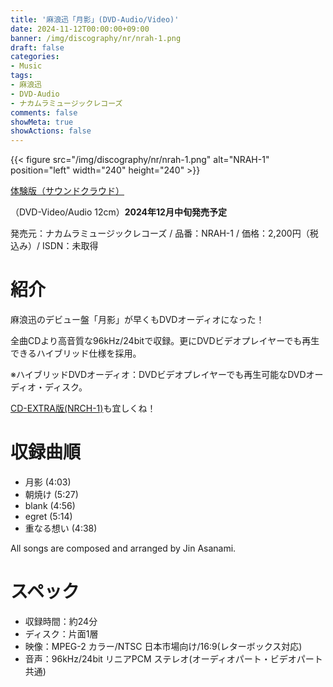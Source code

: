 ```yaml
---
title: '麻浪迅「月影」(DVD-Audio/Video)'
date: 2024-11-12T00:00:00+09:00
banner: /img/discography/nr/nrah-1.png
draft: false
categories:
- Music
tags:
- 麻浪迅
- DVD-Audio
- ナカムラミュージックレコーズ
comments: false
showMeta: true
showActions: false
---
```


{{< figure src="/img/discography/nr/nrah-1.png" alt="NRAH-1" position="left" width="240" height="240" >}}

<!-- [NMI MUSIC STORE (近日発売開始)](https://nmimusic.booth.pm/items/6308487) -->

[体験版（サウンドクラウド）](https://soundcloud.com/hayatehay/tsukikage-crossfade)

（DVD-Video/Audio 12cm）**2024年12月中旬発売予定**<br>

発売元：ナカムラミュージックレコーズ / 品番：NRAH-1 / 価格：2,200円（税込み）/ ISDN：未取得

# 紹介
麻浪迅のデビュー盤「月影」が早くもDVDオーディオになった！

全曲CDより高音質な96kHz/24bitで収録。更にDVDビデオプレイヤーでも再生できるハイブリッド仕様を採用。

※ハイブリッドDVDオーディオ：DVDビデオプレイヤーでも再生可能なDVDオーディオ・ディスク。

[CD-EXTRA版(NRCH-1)](/music/nrch-1)も宜しくね！

# 収録曲順
- 月影 (4:03)
- 朝焼け (5:27)
- blank (4:56)
- egret (5:14)
- 重なる想い (4:38)

All songs are composed and arranged by Jin Asanami.

# スペック
- 収録時間：約24分
- ディスク：片面1層
- 映像：MPEG-2 カラー/NTSC 日本市場向け/16:9(レターボックス対応)
- 音声：96kHz/24bit リニアPCM ステレオ(オーディオパート・ビデオパート共通)


